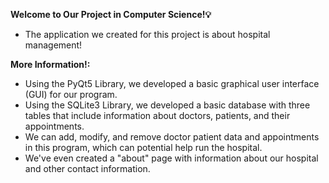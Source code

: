 **Welcome to Our Project in Computer Science!💡**
- The application we created for this project is about hospital management!


**More Information!:**
- Using the PyQt5 Library, we developed a basic graphical user interface (GUI) for our program. 
- Using the SQLite3 Library, we developed a basic database with three tables that include information about doctors, patients, and their appointments.
- We can add, modify, and remove doctor patient data and appointments in this program, which can potential help run the hospital.
- We've even created a "about" page with information about our hospital and other contact information.
